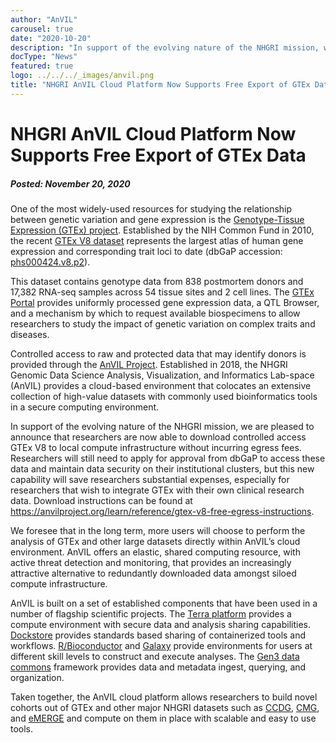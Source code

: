 ```yaml
---
author: "AnVIL"
carousel: true
date: "2020-10-20"
description: "In support of the evolving nature of the NHGRI mission, we are pleased to announce that researchers are now able to download controlled access GTEx V8 to local compute infrastructure without incurring egress fees."
docType: "News"
featured: true
logo: ../../../_images/anvil.png
title: "NHGRI AnVIL Cloud Platform Now Supports Free Export of GTEx Data"
---
```


# NHGRI AnVIL Cloud Platform Now Supports Free Export of GTEx Data
##### Posted: November 20, 2020

One of the most widely-used resources for studying the relationship between genetic variation and gene expression is the [Genotype-Tissue Expression (GTEx) project][1]. Established by the NIH Common Fund in 2010, the recent [GTEx V8 dataset][2] represents the largest atlas of human gene expression and corresponding trait loci to date (dbGaP accession: [phs000424.v8.p2][3]).
 
 This dataset contains genotype data from 838 postmortem donors and 17,382 RNA-seq samples across 54 tissue sites and 2 cell lines. The [GTEx Portal][4] provides uniformly processed gene expression data, a QTL Browser, and a mechanism by which to request available biospecimens to allow researchers to study the impact of genetic variation on complex traits and diseases.

Controlled access to raw and protected data that may identify donors is provided through the [AnVIL Project][5]. Established in 2018, the NHGRI Genomic Data Science Analysis, Visualization, and Informatics Lab-space (AnVIL) provides a cloud-based environment that colocates an extensive collection of high-value datasets with commonly used bioinformatics tools in a secure computing environment.

In support of the evolving nature of the NHGRI mission, we are pleased to announce that researchers are now able to download controlled access GTEx V8 to local compute infrastructure without incurring egress fees. Researchers will still need to apply for approval from dbGaP to access these data and maintain data security on their institutional clusters, but this new capability will save researchers substantial expenses, especially for researchers that wish to integrate GTEx with their own clinical research data. Download instructions can be found at <https://anvilproject.org/learn/reference/gtex-v8-free-egress-instructions>.

We foresee that in the long term, more users will choose to perform the analysis of GTEx and other large datasets directly within AnVIL’s cloud environment.  AnVIL offers an elastic, shared computing resource, with active threat detection and monitoring, that provides an increasingly attractive alternative to redundantly downloaded data amongst siloed compute infrastructure.

AnVIL is built on a set of established components that have been used in a number of flagship scientific projects. The [Terra platform][6] provides a compute environment with secure data and analysis sharing capabilities. [Dockstore][7] provides standards based sharing of containerized tools and workflows. [R/Bioconductor][8] and [Galaxy][9] provide environments for users at different skill levels to construct and execute analyses. The [Gen3 data commons][10] framework provides data and metadata ingest, querying, and organization.
 
 Taken together, the AnVIL cloud platform allows researchers to build novel cohorts out of GTEx and other major NHGRI datasets such as [CCDG][11], [CMG][12], and [eMERGE][13] and compute on them in place with scalable and easy to use tools.

[1]: https://www.genome.gov/Funded-Programs-Projects/Genotype-Tissue-Expression-Project
[2]: https://science.sciencemag.org/content/369/6509/1318
[3]: https://www.ncbi.nlm.nih.gov/projects/gap/cgi-bin/study.cgi?study_id=phs000424
[4]: https://gtexportal.org
[5]: https://anvilproject.org
[6]: https://anvil.terra.bio
[7]: https://dockstore.org
[8]: https://www.bioconductor.org
[9]: https://galaxyproject.org
[10]: https://gen3.theanvil.io
[11]: https://www.genome.gov/Funded-Programs-Projects/NHGRI-Genome-Sequencing-Program/Centers-for-Common-Disease-Genomics
[12]: https://www.genome.gov/Funded-Programs-Projects/NHGRI-Genome-Sequencing-Program/Centers-for-Mendelian-Genomics-CMG
[13]: https://www.genome.gov/Funded-Programs-Projects/Electronic-Medical-Records-and-Genomics-Network-eMERGE
